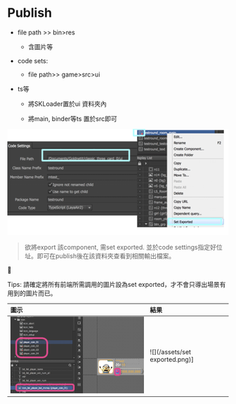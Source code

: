 # Publish

* file path &gt;&gt; bin&gt;res

  * 含圖片等

* code sets:

  * file path&gt;&gt; game&gt;src&gt;ui

* ts等

  * 將SKLoader置於ui 資料夾內

  * 將main, binder等ts 置於src即可

![](/assets/codesettings.png)

> 欲將export 該component, 需set exported. 並於code settings指定好位址。即可在publish後在該資料夾查看到相關輸出檔案。



Tips: 請確定將所有前端所需調用的圖片設為set exported，才不會只導出場景有用到的圖片而已。


| 圖示 |結果 |
| :--- | :--- |
| ![](/assets/images_exported.png)| ![](/assets/set exported.png)] |


